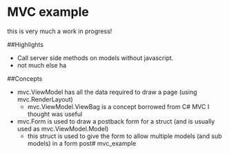 # MVC example

this is very much a work in progress!

##Highlights
* Call server side methods on models without javascript.
* not much else ha

##Concepts
* mvc.ViewModel has all the data required to draw a page (using mvc.RenderLayout)
    * mvc.ViewModel.ViewBag is a concept borrowed from C# MVC I thought was useful
* mvc.Form is used to draw a postback form for a struct (and is usually used as mvc.ViewModel.Model)
    * this struct is used to give the form to allow multiple models (and sub models) in a form post# mvc_example

